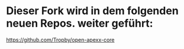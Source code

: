 # Dieser Fork wird in dem folgenden neuen Repos. weiter geführt:

https://github.com/Tropby/open-apexx-core

